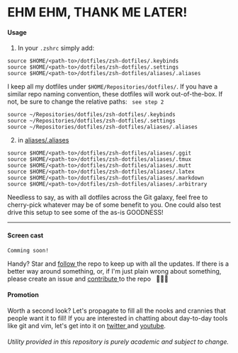 # EHM EHM, THANK ME LATER!

#### Usage

1. In your `.zshrc` simply add:
```
source $HOME/<path-to>/dotfiles/zsh-dotfiles/.keybinds
source $HOME/<path-to>/dotfiles/zsh-dotfiles/.settings
source $HOME/<path-to>/dotfiles/zsh-dotfiles/aliases/.aliases
```

I keep all my dotfiles under `$HOME/Repositories/dotfiles/`.
If you have a similar repo naming convention, these dotfiles will work out-of-the-box.
If not, be sure to change the relative paths: ` see step 2`

```
source ~/Repositories/dotfiles/zsh-dotfiles/.keybinds
source ~/Repositories/dotfiles/zsh-dotfiles/.settings
source ~/Repositories/dotfiles/zsh-dotfiles/aliases/.aliases
```

2. in [ aliases/.aliases ](https://github.com/edisonslightbulbs/zsh-dotfiles/blob/master/aliases/.aliases)
```
source $HOME/<path-to>/dotfiles/zsh-dotfiles/aliases/.ggit
source $HOME/<path-to>/dotfiles/zsh-dotfiles/aliases/.tmux
source $HOME/<path-to>/dotfiles/zsh-dotfiles/aliases/.mutt
source $HOME/<path-to>/dotfiles/zsh-dotfiles/aliases/.latex
source $HOME/<path-to>/dotfiles/zsh-dotfiles/aliases/.markdown
source $HOME/<path-to>/dotfiles/zsh-dotfiles/aliases/.arbitrary
```
Needless to say, as with all dotfiles across the Git galaxy, feel free to cherry-pick whatever may be of some benefit to you. One could also test drive this setup to see some of the as-is GOODNESS!

* * *

#### Screen cast

`Comming soon!`


Handy? Star and [ follow ](https://github.com/edisonslightbulbs/zsh-dotfiles/subscription)  the repo to keep up with all the updates.
If there is a better way around something, or, if I'm just plain wrong about something, please create an issue and [ contribute ](https://github.com/edisonslightbulbs/zsh-dotfiles/fork) to the repo
   👏🍻🍻

#### Promotion

Worth a second look? Let's propagate to fill all the nooks and crannies that people want it to fill!
If you are interested in chatting about day-to-day tools like git and vim,
let's get into it on [ twitter ](https://twitter.com/antiqueeverett) and [ youtube](https://www.youtube.com/channel/UCKkeK-xQiIWc3jzBbUel9ww?view_as=subscriber).

###### Utility provided in this repository is purely academic and subject to change.

